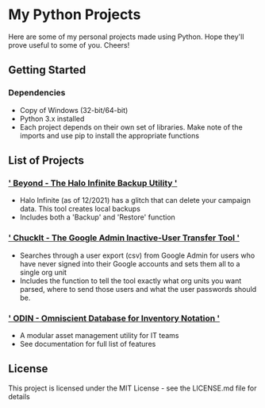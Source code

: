 # My Python Projects

Here are some of my personal projects made using Python. Hope they'll prove useful to some of you. Cheers!

## Getting Started

### Dependencies

* Copy of Windows (32-bit/64-bit)
* Python 3.x installed
* Each project depends on their own set of libraries. Make note of the imports and use pip to install the appropriate functions

## List of Projects

### <a href="https://github.com/need4swede/Python/tree/main/Halo%20Backup%20Utility">' Beyond - The Halo Infinite Backup Utility '</a>

* Halo Infinite (as of 12/2021) has a glitch that can delete your campaign data. This tool creates local backups
* Includes both a 'Backup' and 'Restore' function

### <a href="https://github.com/need4swede/Python/tree/main/Google%20Admin/ChuckIt%20-%20Transfer%20Tool">' ChuckIt - The Google Admin Inactive-User Transfer Tool '</a>

* Searches through a user export (csv) from Google Admin for users who have never signed into their Google accounts and sets them all to a single org unit
* Includes the function to tell the tool exactly what org units you want parsed, where to send those users and what the user passwords should be.

### <a href="https://need4swede.github.io/ODIN/Mimir/Documentation/index.html">' ODIN - Omniscient Database for Inventory Notation '</a>

* A modular asset management utility for IT teams
* See documentation for full list of features

## License

This project is licensed under the MIT License - see the LICENSE.md file for details
